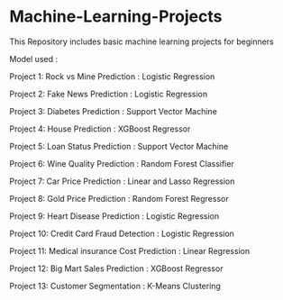 # Machine-Learning-Projects
This Repository includes basic machine learning projects for beginners

Model used :

Project 1: Rock vs Mine Prediction : Logistic Regression

Project 2: Fake News Prediction    : Logistic Regression

Project 3: Diabetes Prediction   : Support Vector Machine

Project 4: House Prediction : XGBoost Regressor

Project 5: Loan Status Prediction   : Support Vector Machine

Project 6: Wine Quality Prediction : Random Forest Classifier

Project 7: Car Price Prediction : Linear and Lasso Regression

Project 8: Gold Price Prediction : Random Forest Regressor

Project 9: Heart Disease Prediction : Logistic Regression

Project 10: Credit Card Fraud Detection : Logistic Regression

Project 11: Medical insurance Cost Prediction : Linear Regression

Project 12: Big Mart Sales Prediction : XGBoost Regressor

Project 13: Customer Segmentation : K-Means Clustering
